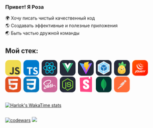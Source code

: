 <div align="left">  
 
### Привет! Я Роза
 
 :earth_africa: Хочу писать чистый качественный код  
:earth_americas: Создавать эффективные и полезные приложения  
:earth_asia: Быть частью дружной команды  
</div>  

## Мой стек: 
<img src="https://raw.githubusercontent.com/tandpfun/skill-icons/refs/heads/main/icons/JavaScript.svg" title="javascript" alt="javascript" width="50" height="50"/>&nbsp;
<img src="https://raw.githubusercontent.com/tandpfun/skill-icons/main/icons/TypeScript.svg" title="typescript" alt="typescript" width="50" height="50"/>&nbsp;
<img src="https://raw.githubusercontent.com/tandpfun/skill-icons/refs/heads/main/icons/React-Dark.svg" title="react" alt="react" width="50" height="50"/>&nbsp;
<img src="https://raw.githubusercontent.com/tandpfun/skill-icons/refs/heads/main/icons/VueJS-Dark.svg" title="vuejs" alt="vue" width="50" height="50"/>&nbsp;
<img src="https://raw.githubusercontent.com/tandpfun/skill-icons/refs/heads/main/icons/Vite-Dark.svg" title="vite" alt="vite" width="50" height="50"/>&nbsp;
<img src="https://raw.githubusercontent.com/tandpfun/skill-icons/refs/heads/main/icons/Webpack-Dark.svg" title="webpack" alt="webpack" width="50" height="50"/>&nbsp;
<img src="https://raw.githubusercontent.com/tandpfun/skill-icons/refs/heads/main/icons/Pinia-Dark.svg" title="pinia" alt="pinia" width="50" height="auto"/>&nbsp;
<img src="https://raw.githubusercontent.com/tandpfun/skill-icons/main/icons/JQuery.svg" title="jquery" alt="jquery" width="50" height="50"/>&nbsp;
<img src="https://raw.githubusercontent.com/tandpfun/skill-icons/refs/heads/main/icons/HTML.svg" title="html5" alt="html5" width="50" height="50"/>&nbsp; 
<img src="https://raw.githubusercontent.com/tandpfun/skill-icons/refs/heads/main/icons/CSS.svg" title="css3" alt="css3" width="50" height="50"/>&nbsp; 
<img src="https://raw.githubusercontent.com/tandpfun/skill-icons/refs/heads/main/icons/Sass.svg" title="sass" alt="sass" width="50" height="50"/>&nbsp;
<img src="https://raw.githubusercontent.com/tandpfun/skill-icons/refs/heads/main/icons/NodeJS-Dark.svg" title="nodejs" alt="nodejs" width="50" height="50"/>&nbsp;
<img src="https://github.com/devicons/devicon/blob/master/icons/storybook/storybook-original.svg" title="storybook" alt="storybook" width="50" height="50"/>&nbsp;
<img src="https://raw.githubusercontent.com/tandpfun/skill-icons/refs/heads/main/icons/MongoDB.svg" title="mongodb" alt="mongodb" width="50" height="50"/>&nbsp;
<img src="https://raw.githubusercontent.com/tandpfun/skill-icons/refs/heads/main/icons/Postman.svg" title="postman" alt="postman" width="50" height="50"/>&nbsp;
## 
[![Harlok's WakaTime stats](https://github-readme-stats.vercel.app/api/wakatime?username=@Sariolka&layout=compact)](https://github.com/anuraghazra/github-readme-stats)

##   
[![codewars](https://www.codewars.com/users/Sariola/badges/micro)](https://www.codewars.com/users/Sariola)
 <img src="https://komarev.com/ghpvc/?username=Sariolka&style=flat-square&color=0349b4"/>
<!-- ##
![snake gif](https://github.com/Sariolka/Sariolka/blob/output/github-contribution-grid-snake.svg)  
--!>
